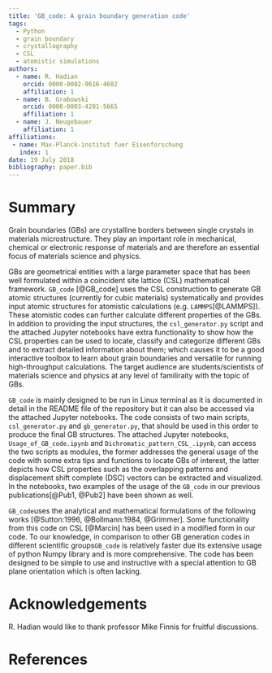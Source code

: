 ```yaml
---
title: 'GB_code: A grain boundary generation code'
tags:
  - Python
  - grain boundary
  - crystallography
  - CSL
  - atomistic simulations
authors:
  - name: R. Hadian
    orcid: 0000-0002-9616-4602
    affiliation: 1
  - name: B. Grabowski
    orcid: 0000-0003-4281-5665
    affiliation: 1
  - name: J. Neugebauer
    affiliation: 1
affiliations:
 - name: Max-Planck-institut fuer Eisenforschung
   index: 1
date: 19 July 2018 
bibliography: paper.bib
---
```


# Summary

Grain boundaries (GBs) are crystalline borders between single crystals in materials microstructure. They play an important 
role in mechanical, chemical or electronic response of materials and are therefore an essential focus of materials science
and physics.

GBs are geometrical entities with a large parameter space that has been well formulated within a coincident site lattice (CSL) mathematical framework. ``GB_code`` [@GB_code] uses the CSL construction to generate GB atomic structures (currently for cubic materials) systematically and provides input atomic structures for atomistic calculations (e.g. ``LAMMPS``[@LAMMPS]). These atomistic codes can further calculate different properties of the GBs. In addition to providing the input structures, the ``csl_generator.py`` script and
the attached Jupyter notebooks have extra functionality to show how the CSL properties can be used to locate, classify and categorize 
different GBs and to extract detailed information about them; which causes it to be a good interactive toolbox to learn 
about grain boundaries and versatile for running high-throughput calculations. The target audience are students/scientists of materials science and physics at any level of familiraity with the topic of GBs. 

``GB_code`` is mainly designed to be run in Linux terminal as it is documented in detail in the README file of the repository
but it can also be accessed via the attached Jupyter notebooks. The code consists of two main scripts, ``csl_generator.py`` and ``gb_generator.py``, that should be used in this order to produce the final GB structures. The attached Jupyter notebooks, ``Usage_of_GB_code.ipynb`` and ``Dichromatic_pattern_CSL_.ipynb``, can access the two scripts as modules, the former addresses the
general usage of the code with some extra tips and functions to locate GBs of interest, the latter depicts how CSL properties such 
as the overlapping patterns and displacement shift complete (DSC) vectors can be extracted and visualized. In the notebooks, two examples of the usage of the ``GB_code`` in our previous publications[@Pub1, @Pub2] have been 
shown as well.

``GB_code``uses the analytical and mathematical formulations of the following works [@Sutton:1996, @Bollmann:1984, @Grimmer]. Some functionality from this code on CSL [@Marcin] has been used in a modified form in our code. To our knowledge, in comparison to other GB generation codes in different scientific groups``GB_code`` is relatively faster due its extensive usage of python Numpy library
and is more comprehensive. The code has been designed to be simple to use and instructive with a special 
attention to GB plane orientation which is often lacking. 


# Acknowledgements

R. Hadian would like to thank professor Mike Finnis for fruitful discussions.


# References
